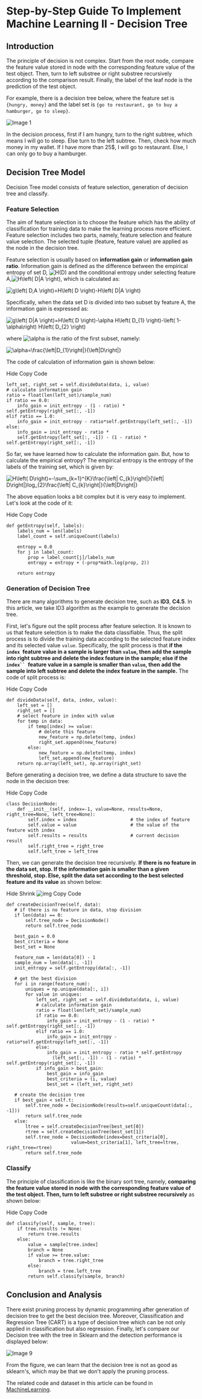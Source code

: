 # Step-by-Step Guide To Implement Machine Learning II - Decision Tree


## Introduction

The principle of decision is not complex. Start from the root node,  compare the feature value stored in node with the corresponding feature  value of the test object. Then, turn to left substree or right substree  recursively according to the comparison result. Finally, the label of  the leaf node is the prediction of the test object.

For example, there is a decision tree below, where the feature set is `{hungry, money}` and the label set is `{go to restaurant, go to buy a hamburger, go to sleep}`.

![Image 1](https://www.codeproject.com/KB/AI/4047359/051b4ed4-a9ee-464f-94cf-769979d872ef.Png)

In the decision process, first if I am hungry, turn to the right  subtree, which means I will go to sleep. Else turn to the left subtree.  Then, check how much money in my wallet. If I have more than 25$, I will go to restaurant. Else, I can only go to buy a hamburger.

## Decision Tree Model

Decision Tree model consists of feature selection, generation of decision tree and classify.

### Feature Selection

The aim of feature selection is to choose the feature which has the  ability of classification for training data to make the learning process more efficient. Feature selection includes two parts, namely, feature  selection and feature value selection. The selected tuple (feature,  feature value) are applied as the node in the decision tree.

Feature selection is usually based on **information gain** or **information gain ratio**. Information gain is defined as the difference between the empirical entropy of set D, ![H(D)](https://www.zhihu.com/equation?tex=H%28D%29) and the conditional entropy under selecting feature A,![H\left( D|A \right)](https://www.zhihu.com/equation?tex=H%5Cleft%28+D%7CA+%5Cright%29), which is calculated as:

![g\left( D,A \right)=H\left( D \right)-H\left( D|A \right)](https://www.zhihu.com/equation?tex=g%5Cleft%28+D%2CA+%5Cright%29%3DH%5Cleft%28+D+%5Cright%29-H%5Cleft%28+D%7CA+%5Cright%29)

Specifically, when the data set D is divided into two subset by feature A, the information gain is expressed as:

![g\left( D|A \right)=H\left( D \right)-\alpha H\left( D_{1} \right)-\left( 1-\alpha\right) H\left( D_{2} \right)](https://www.zhihu.com/equation?tex=g%5Cleft%28+D%7CA+%5Cright%29%3DH%5Cleft%28+D+%5Cright%29-%5Calpha+H%5Cleft%28+D_%7B1%7D+%5Cright%29-%5Cleft%28+1-%5Calpha%5Cright%29+H%5Cleft%28+D_%7B2%7D+%5Cright%29)

where ![\alpha](https://www.zhihu.com/equation?tex=%5Calpha) is the ratio of the first subset, namely:

![\alpha=\frac{\left|D_{1}\right|}{\left|D\right|}](https://www.zhihu.com/equation?tex=%5Calpha%3D%5Cfrac%7B%5Cleft%7CD_%7B1%7D%5Cright%7C%7D%7B%5Cleft%7CD%5Cright%7C%7D)

The code of calculation of information gain is shown below:

Hide   Copy Code

```
left_set, right_set = self.divideData(data, i, value)
# calculate information gain
ratio = float(len(left_set)/sample_num)
if ratio == 0.0:
    info_gain = init_entropy - (1 - ratio) * self.getEntropy(right_set[:, -1])
elif ratio == 1.0:
    info_gain = init_entropy - ratio*self.getEntropy(left_set[:, -1])
else:
    info_gain = init_entropy - ratio *
    self.getEntropy(left_set[:, -1]) - (1 - ratio) * self.getEntropy(right_set[:, -1])
```

So far, we have learned how to calculate the information gain. But,  how to calculate the empirical entropy? The empirical entropy is the  entropy of the labels of the training set, which is given by:

![H\left( D\right)=-\sum_{k=1}^{K}\frac{\left| C_{k}\right|}{\left| D\right|}log_{2}\frac{\left| C_{k}\right|}{\left|D\right|}](https://www.zhihu.com/equation?tex=H%5Cleft%28+D%5Cright%29%3D-%5Csum_%7Bk%3D1%7D%5E%7BK%7D%5Cfrac%7B%5Cleft%7C+C_%7Bk%7D%5Cright%7C%7D%7B%5Cleft%7C+D%5Cright%7C%7Dlog_%7B2%7D%5Cfrac%7B%5Cleft%7C+C_%7Bk%7D%5Cright%7C%7D%7B%5Cleft%7CD%5Cright%7C%7D)

The above equation looks a bit complex but it is very easy to implement. Let's look at the code of it:

Hide   Copy Code

```
def getEntropy(self, labels):
    labels_num = len(labels)
    label_count = self.uniqueCount(labels)

    entropy = 0.0
    for j in label_count:
        prop = label_count[j]/labels_num
        entropy = entropy + (-prop*math.log(prop, 2))

    return entropy
```

### Generation of Decision Tree

There are many algorithms to generate decision tree, such as **ID3**, **C4.5**. In this article, we take ID3 algorithm as the example to generate the decision tree.

First, let's figure out the split process after feature selection. It is known to us that feature selection is to make the data classifiable. Thus, the split process is to divide the training data according to the selected feature index and its selected value `value`. Specifically, the split process is that **if the `index `feature value in a sample is larger than `value`, then add the sample into right subtree and delete the index feature in the sample; else if the `index`` `feature value in a sample is smaller than `value`, then add the sample into left subtree and delete the index feature in the sample.** The code of split process is:

Hide   Copy Code

```
def divideData(self, data, index, value):
    left_set = []
    right_set = []
    # select feature in index with value
    for temp in data:
        if temp[index] >= value:
            # delete this feature
            new_feature = np.delete(temp, index)
            right_set.append(new_feature)
        else:
            new_feature = np.delete(temp, index)
            left_set.append(new_feature)
    return np.array(left_set), np.array(right_set)
```

Before generating a decision tree, we define a data structure to save the node in the decision tree:

Hide   Copy Code

```
class DecisionNode:
    def __init__(self, index=-1, value=None, results=None, right_tree=None, left_tree=None):
        self.index = index                    # the index of feature
        self.value = value                    # the value of the feature with index
        self.results = results                # current decision result
        self.right_tree = right_tree
        self.left_tree = left_tree
```

Then, we can generate the decision tree recursively. **If there is no feature in the data set, stop. If the information gain is smaller than a given threshold, stop. Else, split the data set according to the best selected feature and its value** as shown below:

Hide   Shrink ![img](https://www.codeproject.com/images/arrow-up-16.png)   Copy Code

```
def createDecisionTree(self, data):
   # if there is no feature in data, stop division
   if len(data) == 0:
       self.tree_node = DecisionNode()
       return self.tree_node

   best_gain = 0.0
   best_criteria = None
   best_set = None

   feature_num = len(data[0]) - 1
   sample_num = len(data[:, -1])
   init_entropy = self.getEntropy(data[:, -1])

   # get the best division
   for i in range(feature_num):
       uniques = np.unique(data[:, i])
       for value in uniques:
           left_set, right_set = self.divideData(data, i, value)
           # calculate information gain
           ratio = float(len(left_set)/sample_num)
           if ratio == 0.0:
               info_gain = init_entropy - (1 - ratio) * self.getEntropy(right_set[:, -1])
           elif ratio == 1.0:
               info_gain = init_entropy - ratio*self.getEntropy(left_set[:, -1])
           else:
               info_gain = init_entropy - ratio * self.getEntropy
                 (left_set[:, -1]) - (1 - ratio) * self.getEntropy(right_set[:, -1])
           if info_gain > best_gain:
               best_gain = info_gain
               best_criteria = (i, value)
               best_set = (left_set, right_set)

   # create the decision tree
   if best_gain < self.t:
       self.tree_node = DecisionNode(results=self.uniqueCount(data[:, -1]))
       return self.tree_node
   else:
       ltree = self.createDecisionTree(best_set[0])
       rtree = self.createDecisionTree(best_set[1])
       self.tree_node = DecisionNode(index=best_criteria[0],
                        value=best_criteria[1], left_tree=ltree, right_tree=rtree)
       return self.tree_node
```

### Classify

The principle of classification is like the binary sort tree, namely, **comparing the feature value stored in node with the corresponding feature value  of the test object. Then, turn to left substree or right substree  recursively** as shown below:

Hide   Copy Code

```
def classify(self, sample, tree):
    if tree.results != None:
        return tree.results
    else:
        value = sample[tree.index]
        branch = None
        if value >= tree.value:
            branch = tree.right_tree
        else:
            branch = tree.left_tree
        return self.classify(sample, branch)
```

## Conclusion and Analysis

There exist pruning process by dynamic programming after generation  of decision tree to get the best decision tree. Moreover, Classification and Regression Tree (CART) is a type of decision tree which can be not  only applied in classification but also regression. Finally, let's  compare our Decision tree with the tree in Sklearn and the detection  performance is displayed below:

![Image 9](https://www.codeproject.com/KB/AI/4047359/904e3722-cd36-4f96-a2db-edd7c83f2345.Png)

From the figure, we can learn that the decision tree is not as good  as sklearn's, which may be that we don't apply the pruning process.

The related code and dataset in this article can be found in [MachineLearning](https://github.com/DandelionLau/MachineLearning).